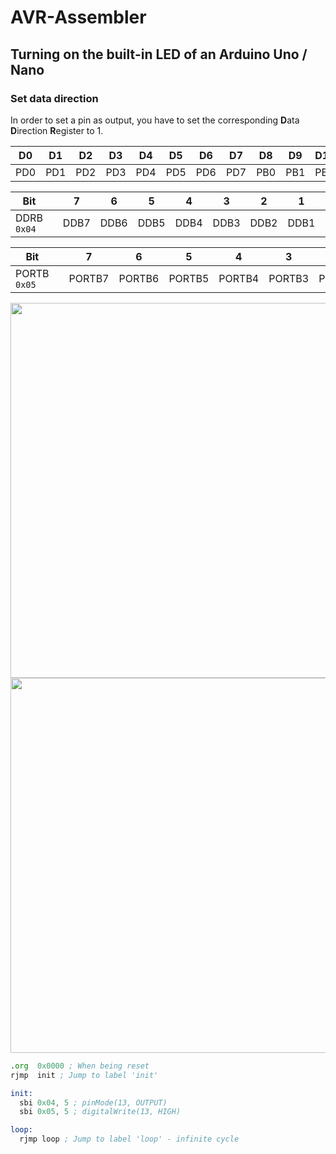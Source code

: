 # AVR-Assembler
## Turning on the built-in LED of an Arduino Uno / Nano
### Set data direction
In order to set a pin as output, you have to set the corresponding **D**ata **D**irection **R**egister to 1.


| D0 | D1 | D2 | D3 | D4 | D5 | D6 | D7 | D8 | D9 | D10 | D11 | D12 | D13 |
| --- | --- | --- | --- | --- | --- | --- | --- | --- | --- | --- | --- | --- | --- |
| PD0 | PD1 | PD2 | PD3 | PD4 | PD5 | PD6 | PD7 | PB0 | PB1 | PB2 | PB3 | PB4 | PB5 |

| Bit || 7 | 6 | 5 | 4 | 3 | 2 | 1 | 0 |
| --- | --- | --- | --- | --- | --- | --- | --- | --- | --- |
| DDRB `0x04` || DDB7 | DDB6 | DDB5 | DDB4 | DDB3 | DDB2 | DDB1 | DDB0 |

| Bit || 7 | 6 | 5 | 4 | 3 | 2 | 1 | 0 |
| --- | --- | --- | --- | --- | --- | --- | --- | --- | --- |
| PORTB `0x05` || PORTB7 | PORTB6 | PORTB5 | PORTB4 | PORTB3 | PORTB2 | PORTB1 | PORTB0 |

<img src="https://user-images.githubusercontent.com/104489999/235291810-aaa8cb3b-6068-4e17-9a9f-f8b78f9b096a.png" width="600">

<img src="https://user-images.githubusercontent.com/104489999/235291737-7467ea2d-c61a-4b67-9c6f-5dc2c35a629e.PNG" width="600">

```asm
.org  0x0000 ; When being reset
rjmp  init ; Jump to label 'init'

init:
  sbi 0x04, 5 ; pinMode(13, OUTPUT)
  sbi 0x05, 5 ; digitalWrite(13, HIGH)

loop:
  rjmp loop ; Jump to label 'loop' - infinite cycle
```
